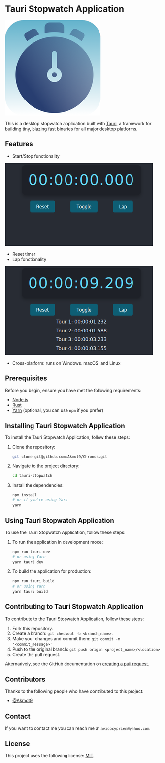 # Tauri Stopwatch Application
![logo](src-tauri/icons/Square310x310Logo.png)

This is a desktop stopwatch application built with [Tauri](https://tauri.studio/), a framework for building tiny, blazing fast binaries for all major desktop platforms.

## Features

- Start/Stop functionality

![start](<docs/Capture d’écran du 2023-12-12 09-40-08.png>)

- Reset timer
- Lap fonctionality 

![start](<docs/Capture d’écran du 2023-12-12 09-41-31.png>)

- Cross-platform: runs on Windows, macOS, and Linux

## Prerequisites

Before you begin, ensure you have met the following requirements:

- [Node.js](https://nodejs.org/)
- [Rust](https://www.rust-lang.org/)
- [Yarn](https://yarnpkg.com/) (optional, you can use `npm` if you prefer)

## Installing Tauri Stopwatch Application

To install the Tauri Stopwatch Application, follow these steps:

1. Clone the repository:
   ```sh
   git clone git@github.com:Akmot9/Chronos.git
   ```
2. Navigate to the project directory:
   ```sh
   cd tauri-stopwatch
   ```
3. Install the dependencies:
   ```sh
   npm install
   # or if you're using Yarn
   yarn
   ```

## Using Tauri Stopwatch Application

To use the Tauri Stopwatch Application, follow these steps:

1. To run the application in development mode:
   ```sh
   npm run tauri dev
   # or using Yarn
   yarn tauri dev
   ```
2. To build the application for production:
   ```sh
   npm run tauri build
   # or using Yarn
   yarn tauri build
   ```

## Contributing to Tauri Stopwatch Application

To contribute to the Tauri Stopwatch Application, follow these steps:

1. Fork this repository.
2. Create a branch: `git checkout -b <branch_name>`.
3. Make your changes and commit them: `git commit -m '<commit_message>'`
4. Push to the original branch: `git push origin <project_name>/<location>`
5. Create the pull request.

Alternatively, see the GitHub documentation on [creating a pull request](https://help.github.com/articles/creating-a-pull-request/).

## Contributors

Thanks to the following people who have contributed to this project:

- [@Akmot9](https://github.com/Akmot9)

## Contact

If you want to contact me you can reach me at `avicocyprien@yahoo.com`.

## License

This project uses the following license: [MIT](LICENCE.txt).
